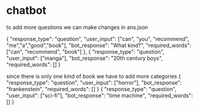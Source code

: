 # chatbot

to add more questions we can make changes in ans.json

{
    "response_type": "question",
    "user_input": ["can", "you", "recommend", "me","a","good","book"],
    "bot_response": "What kind?",
    "required_words": ["can", "recommend", "book"]
  },
  {
    "response_type": "question",
    "user_input": ["manga"],
    "bot_response": "20th century boys",
    "required_words": []
  }
  
  since there is only one kind of book we have to add more categories
    {
    "response_type": "question",
    "user_input": ["horror"],
    "bot_response": "frankenstein",
    "required_words": []
  }
    {
    "response_type": "question",
    "user_input": ["sci-fi"],
    "bot_response": "time machine",
    "required_words": []
  }
  
 

